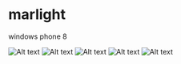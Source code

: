 marlight
========

windows phone 8

![Alt text](http://i.imgur.com/SzX14io.png "Main")
![Alt text](http://i.imgur.com/cUVSQJQ.png "Settings")
![Alt text](http://i.imgur.com/516y93t.png "Palette")
![Alt text](http://i.imgur.com/1DoUB5G.png "Preset1")
![Alt text](http://i.imgur.com/TDFex9o.png "Preset2")
